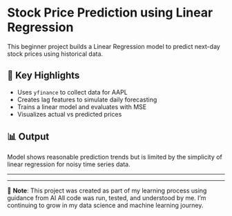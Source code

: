 # Stock Price Prediction using Linear Regression

This beginner project builds a Linear Regression model to predict next-day stock prices using historical data.

## 🔧 Key Highlights
- Uses `yfinance` to collect data for AAPL
- Creates lag features to simulate daily forecasting
- Trains a linear model and evaluates with MSE
- Visualizes actual vs predicted prices

## 📊 Output
Model shows reasonable prediction trends but is limited by the simplicity of linear regression for noisy time series data.

---
---

📝 **Note**: This project was created as part of my learning process using guidance from AI 
All code was run, tested, and understood by me. I’m continuing to grow in my data science and machine learning journey.

